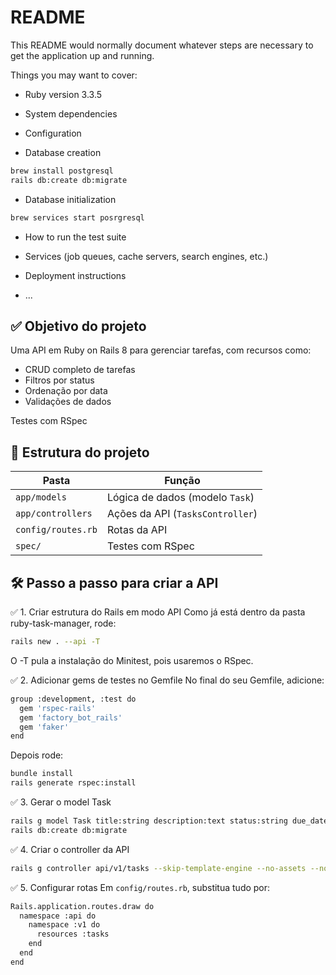 # README

This README would normally document whatever steps are necessary to get the
application up and running.

Things you may want to cover:

- Ruby version
  3.3.5

- System dependencies

- Configuration

- Database creation

```sh
brew install postgresql
rails db:create db:migrate
```

- Database initialization

```sh
brew services start posrgresql
```

- How to run the test suite

- Services (job queues, cache servers, search engines, etc.)

- Deployment instructions

- ...

## ✅ Objetivo do projeto

Uma API em Ruby on Rails 8 para gerenciar tarefas, com recursos como:

- CRUD completo de tarefas
- Filtros por status
- Ordenação por data
- Validações de dados

Testes com RSpec

## 📁 Estrutura do projeto

| Pasta              | Função                           |
| ------------------ | -------------------------------- |
| `app/models`       | Lógica de dados (modelo `Task`)  |
| `app/controllers`  | Ações da API (`TasksController`) |
| `config/routes.rb` | Rotas da API                     |
| `spec/`            | Testes com RSpec                 |

## 🛠️ Passo a passo para criar a API

✅ 1. Criar estrutura do Rails em modo API
Como já está dentro da pasta ruby-task-manager, rode:

```sh
rails new . --api -T
```

O -T pula a instalação do Minitest, pois usaremos o RSpec.

✅ 2. Adicionar gems de testes no Gemfile
No final do seu Gemfile, adicione:

```sh
group :development, :test do
  gem 'rspec-rails'
  gem 'factory_bot_rails'
  gem 'faker'
end
```

Depois rode:

```sh
bundle install
rails generate rspec:install
```

✅ 3. Gerar o model Task

```sh
rails g model Task title:string description:text status:string due_date:datetime
rails db:create db:migrate
```

✅ 4. Criar o controller da API

```sh
rails g controller api/v1/tasks --skip-template-engine --no-assets --no-helper
```

✅ 5. Configurar rotas
Em `config/routes.rb`, substitua tudo por:

```sh
Rails.application.routes.draw do
  namespace :api do
    namespace :v1 do
      resources :tasks
    end
  end
end

```

